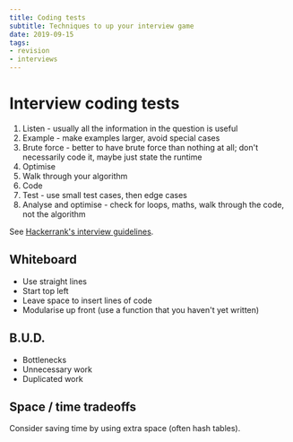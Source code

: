```yaml
---
title: Coding tests
subtitle: Techniques to up your interview game
date: 2019-09-15
tags:
- revision
- interviews
---
```


# Interview coding tests

1. Listen - usually all the information in the question is useful
1. Example - make examples larger, avoid special cases
1. Brute force - better to have brute force than nothing at all; don't necessarily code it, maybe just state the runtime
1. Optimise
1. Walk through your algorithm
1. Code
1. Test - use small test cases, then edge cases
1. Analyse and optimise - check for loops, maths, walk through the code, not the algorithm

See [Hackerrank's interview guidelines](https://www.hackerrank.com/interview/interview-preparation-kit/tips-and-guidelines/videos).

## Whiteboard
- Use straight lines
- Start top left
- Leave space to insert lines of code
- Modularise up front (use a function that you haven't yet written)

## B.U.D.
- Bottlenecks
- Unnecessary work
- Duplicated work

## Space / time tradeoffs
Consider saving time by using extra space (often hash tables).
